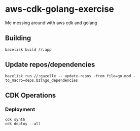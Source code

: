 # aws-cdk-golang-exercise
Me messing around with aws cdk and golang


## Building 

```shell
bazelisk build //:app
```

## Update repos/dependencies

```shell
bazelisk run //:gazelle -- update-repos -from_file=go.mod -to_macro=deps.bzl%go_dependencies
```

## CDK Operations

### Deployment

```shell
cdk synth
cdk deploy --all
```